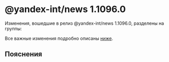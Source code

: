 # @yandex-int/news 1.1096.0

<!-- ЧЕЛОВЕЧЕСКОЕ ВСТУПЛЕНИЕ -->

Изменения, вошедшие в релиз @yandex-int/news 1.1096.0, разделены на группы:

Все важные изменения подробно описаны [ниже](#Пояснения).

## Пояснения

